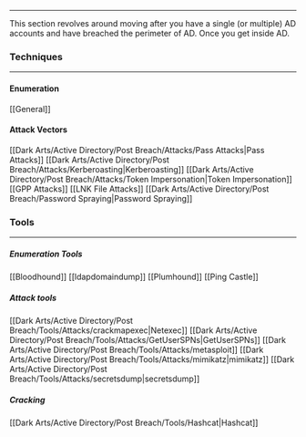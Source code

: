 -- -
This section revolves around moving after you have a single (or multiple) AD accounts and have breached the perimeter of AD. Once you get inside AD.  
### Techniques
-- -
#### Enumeration
[[General]]
#### Attack Vectors
[[Dark Arts/Active Directory/Post Breach/Attacks/Pass Attacks|Pass Attacks]]
[[Dark Arts/Active Directory/Post Breach/Attacks/Kerberoasting|Kerberoasting]]
[[Dark Arts/Active Directory/Post Breach/Attacks/Token Impersonation|Token Impersonation]]
[[GPP Attacks]]
[[LNK File Attacks]]
[[Dark Arts/Active Directory/Post Breach/Password Spraying|Password Spraying]]
### Tools
-- -
##### Enumeration Tools
[[Bloodhound]]
[[ldapdomaindump]]
[[Plumhound]]
[[Ping Castle]]
##### Attack tools
[[Dark Arts/Active Directory/Post Breach/Tools/Attacks/crackmapexec|Netexec]]
[[Dark Arts/Active Directory/Post Breach/Tools/Attacks/GetUserSPNs|GetUserSPNs]]
[[Dark Arts/Active Directory/Post Breach/Tools/Attacks/metasploit]]
[[Dark Arts/Active Directory/Post Breach/Tools/Attacks/mimikatz|mimikatz]]
[[Dark Arts/Active Directory/Post Breach/Tools/Attacks/secretsdump|secretsdump]]
##### Cracking
[[Dark Arts/Active Directory/Post Breach/Tools/Hashcat|Hashcat]]